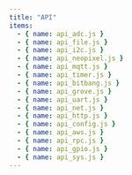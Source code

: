 ```yaml
---
title: "API"
items:
  - { name: api_adc.js }
  - { name: api_file.js }
  - { name: api_i2c.js }
  - { name: api_neopixel.js }
  - { name: api_mqtt.js }
  - { name: api_timer.js }
  - { name: api_bitbang.js }
  - { name: api_grove.js }
  - { name: api_uart.js }
  - { name: api_net.js }
  - { name: api_http.js }
  - { name: api_config.js }
  - { name: api_aws.js }
  - { name: api_rpc.js }
  - { name: api_gpio.js }
  - { name: api_sys.js }
---
```

